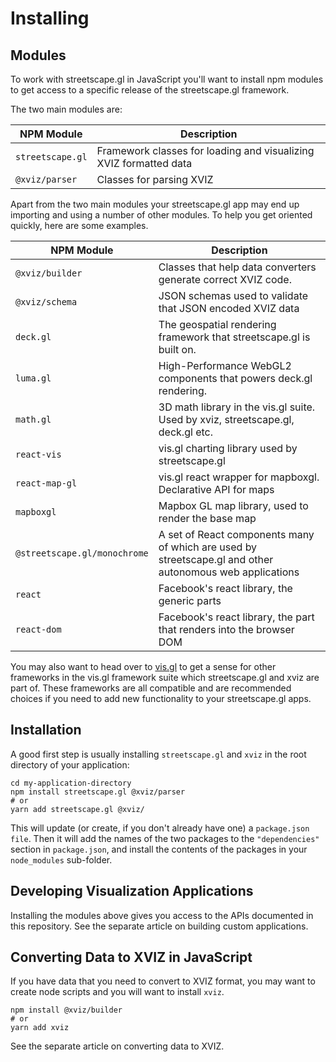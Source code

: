 # Installing

## Modules

To work with streetscape.gl in JavaScript you'll want to install npm modules to get access to a
specific release of the streetscape.gl framework.

The two main modules are:

| NPM Module       | Description                                                       |
| ---------------- | ----------------------------------------------------------------- |
| `streetscape.gl` | Framework classes for loading and visualizing XVIZ formatted data |
| `@xviz/parser`   | Classes for parsing XVIZ                                          |

Apart from the two main modules your streetscape.gl app may end up importing and using a number of
other modules. To help you get oriented quickly, here are some examples.

| NPM Module                   | Description                                                                                              |
| ---------------------------- | -------------------------------------------------------------------------------------------------------- |
| `@xviz/builder`              | Classes that help data converters generate correct XVIZ code.                                            |
| `@xviz/schema`               | JSON schemas used to validate that JSON encoded XVIZ data                                                |
| `deck.gl`                    | The geospatial rendering framework that streetscape.gl is built on.                                      |
| `luma.gl`                    | High-Performance WebGL2 components that powers deck.gl rendering.                                        |
| `math.gl`                    | 3D math library in the vis.gl suite. Used by xviz, streetscape.gl, deck.gl etc.                          |
| `react-vis`                  | vis.gl charting library used by streetscape.gl                                                           |
| `react-map-gl`               | vis.gl react wrapper for mapboxgl. Declarative API for maps                                              |
| `mapboxgl`                   | Mapbox GL map library, used to render the base map                                                       |
| `@streetscape.gl/monochrome` | A set of React components many of which are used by streetscape.gl and other autonomous web applications |
| `react`                      | Facebook's react library, the generic parts                                                              |
| `react-dom`                  | Facebook's react library, the part that renders into the browser DOM                                     |

You may also want to head over to [vis.gl](http://vis.gl) to get a sense for other frameworks in the
vis.gl framework suite which streetscape.gl and xviz are part of. These frameworks are all
compatible and are recommended choices if you need to add new functionality to your streetscape.gl
apps.

## Installation

A good first step is usually installing `streetscape.gl` and `xviz` in the root directory of your
application:

```
cd my-application-directory
npm install streetscape.gl @xviz/parser
# or
yarn add streetscape.gl @xviz/
```

This will update (or create, if you don't already have one) a `package.json file`. Then it will add
the names of the two packages to the `"dependencies"` section in `package.json`, and install the
contents of the packages in your `node_modules` sub-folder.

## Developing Visualization Applications

Installing the modules above gives you access to the APIs documented in this repository. See the
separate article on building custom applications.

## Converting Data to XVIZ in JavaScript

If you have data that you need to convert to XVIZ format, you may want to create node scripts and
you will want to install `xviz`.

```
npm install @xviz/builder
# or
yarn add xviz
```

See the separate article on converting data to XVIZ.
